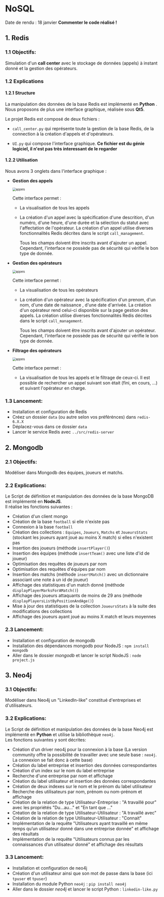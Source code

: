 # NoSQL
Date de rendu : 18 janvier
**Commenter le code réalisé !**

## 1. Redis

### 1.1 Objectifs:

Simulation d'un **call center** avec le stockage de données (appels) à instant donné et la gestion des opérateurs.

### 1.2  Explications

#### 1.2.1 Structure

La manipulation des données de la base Redis est implémenté en **Python** . Nous proposons de plus une interface graphique, réalisée sous **Qt5**.

Le projet Redis est composé de deux fichiers :

- `call_center.py` qui représente toute la gestion de la base Redis, de la connection à la création d'appels et d'opérateurs.

- `UI.py` qui compose l'interface graphique. **Ce fichier est du génie logiciel, il n'est pas très interessant de le regarder**

#### 1.2.2 Utilisation

Nous avons 3 onglets dans l'interface graphique : 

- **Gestion des appels** 

	<img src="https://i.ibb.co/hgZv8ZS/appels.jpg" alt="appels" style="zoom:67%;" />

	Cette interface permet :

	- La visualisation de tous les appels

	- La création d'un appel avec la spécification d'une descrition, d'un numéro, d'une heure, d'une durée et la sélection du statut avec l'affectation de l'opérateur. La création d'un appel utilise diverses fonctionnalités Redis décrites dans le script `call_management`.

		Tous les champs doivent être inscrits avant d'ajouter un appel. Cependant, l'interface ne possède pas de sécurité qui vérifie le bon type de donnée.

- **Gestion des opérateurs**

	<img src="https://i.ibb.co/gyvwbKV/operateurs.jpg" alt="appels" style="zoom:67%;" />

	Cette interface permet :

	- La visualisation de tous les opérateurs

	- La création d'un opérateur avec la spécification d'un prenom, d'un nom, d'une date de naissance , d'une date d'arrivée. La création d'un opérateur rend celui-ci disponible sur la page gestion des appels. La création utilise diverses fonctionnalités Redis décrites dans le script `call_management`.

		Tous les champs doivent être inscrits avant d'ajouter un opérateur. Cependant, l'interface ne possède pas de sécurité qui vérifie le bon type de donnée.

- **Filtrage des opérateurs**

	<img src="https://i.ibb.co/kH87Q21/filtre.jpg" alt="appels" style="zoom:67%;" />

	Cette interface permet :

	- La visualisation de tous les appels et le filtrage de ceux-ci. Il est possible de rechercher un appel suivant son était (fini, en cours, …) et suivant l'opérateur en charge.
	
### 1.3 Lancement:

- Installation et configuration de Redis
- Créez un dossier `data` (ou autre selon vos préférénces) dans `redis-6.X.X` 
- Déplacez-vous dans ce dossier `data` 
- Lancer le service Redis avec `../src/redis-server`
 
## 2. Mongodb
### 2.1 Objectifs:
Modéliser dans Mongodb des équipes, joueurs et matchs.

### 2.2 Explications:
Le Script de définition et manipulation des données de la base MongoDB est implémenté en **NodeJS**.  
Il réalise les fonctions suivantes :
 - Création d'un client mongo
 - Création de la base `football` si elle n'existe pas
 - Connexion à la base `football`
 - Création des collections : `Equipes`, `Joueurs`, `Matchs` et `JoueursStats` (stockant les joueurs ayant joué au moins X match) si elles n'existent pas
 - Insertion des joueurs (méthode `insertPlayer()`)
 - Insertion des équipes (méthode `insertTeam()` avec une liste d'id de joueur)
 - Optimisation des requêtes de joueurs par nom
 - Optimisation des requêtes d'équipes par nom
 - Insertion des matchs (méthode `insertMatch()` avec un dictionnaire associant une note à un id de joueur)
 - Affichage des statistiques d'un match donné (méthode `displayPlayerMarksForAMatch()`)
 - Affichage des joueurs attaquants de moins de 29 ans (méthode `displayPlayersListByPositionAndAge()`)
 - Mise à jour des statistiques de la collection `JoueursStats` à la suite des modifications des collections
 - Affichage des joueurs ayant joué au moins X match et leurs moyennes 

### 2.3 Lancement:
 - Installation et configuration de mongodb
 - Installation des dépendances mongodb pour NodeJS : `npm install mongodb`
 - Aller dans le dossier *mongodb* et lancer le script NodeJS : `node project.js`
 
 
## 3. Neo4j
### 3.1 Objectifs:
Modéliser dans Neo4j un "LinkedIn-like" constitué d'entreprises et d'utilisateurs.

### 3.2 Explications:
Le Script de définition et manipulation des données de la base Neo4j est implémenté en **Python** et utilise la bibliothèque `neo4j`.  
Les fonctions suivantes y sont décrites:
 - Création d'un driver neo4j pour la connexion à la base (La version community offre la possibilité de travailler avec une seule base : `neo4j`. La connexion se fait donc à cette base)
 - Création du label entreprise et insertion des données correspondantes
 - Création d'un index sur le nom du label entreprise
 - Recherche d'une entreprise par nom et affichage
 - Création du label utilisateur et insertion des données correspondantes
 - Création de deux indexes sur le nom et le prénom du label utilisateur
 - Recherche des utilisateurs par nom, prénom ou nom-prénom et affichage
 - Création de la relation de type Utilisateur-Entreprise : "A travaillé pour" avec les propriétés "Du...au..." et "En tant que ..."
 - Création de la relation de type Utilisateur-Utilisateur : "A travaillé avec"
 - Création de la relation de type Utilisateur-Utilisateur : "Connait"
 - Implémentation de la requête "Utilisateurs ayant travaillé en même temps qu’un utilisateur donné dans une entreprise donnée" et affichage des résultats
 - Implémentation de la requête "Utilisateurs connus par les connaissances d’un utilisateur donné" et affichage des résultats

### 3.3 Lancement:
 - Installation et configuration de neo4j
 - Création d'un utilisateur ainsi que son mot de passe dans la base (ici `tpuser` et `tpuser`)
 - Installation du module Python `neo4j` : `pip install neo4j`
 - Aller dans le dossier *neo4j* et lancer le script Python : `linkedin-like.py`

